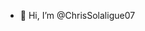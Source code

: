 - 👋 Hi, I’m @ChrisSolaligue07


<!---
ChrisSolaligue07/ChrisSolaligue07 is a ✨ special ✨ repository because its `README.md` (this file) appears on your GitHub profile.
You can click the Preview link to take a look at your changes.
--->
